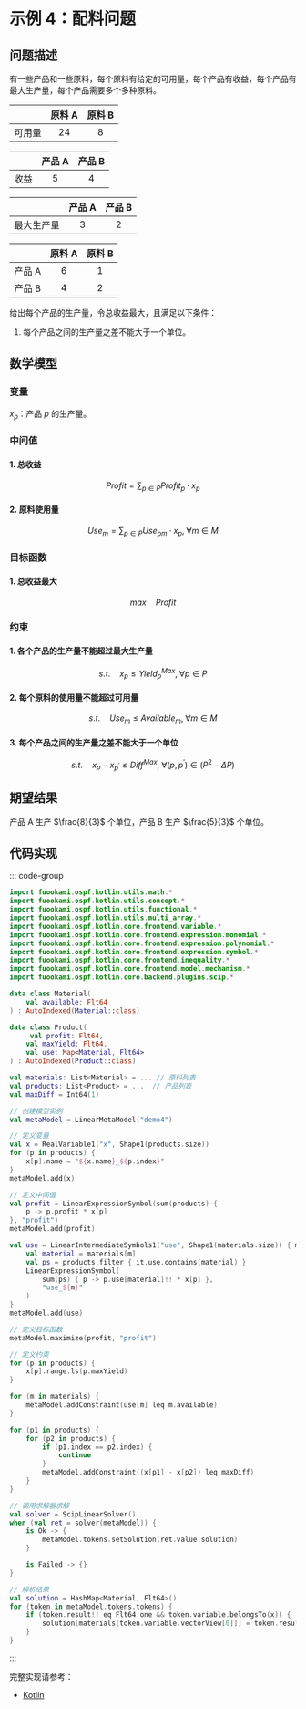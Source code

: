 # 示例 4：配料问题

## 问题描述

有一些产品和一些原料，每个原料有给定的可用量，每个产品有收益，每个产品有最大生产量，每个产品需要多个多种原料。

|        | 原料 A | 原料 B |
| :----: | :----: | :----: |
| 可用量 |  $24$  |  $8$   |

|       | 产品 A | 产品 B |
| :---: | :----: | :----: |
| 收益  |  $5$   |  $4$   |

|            | 产品 A | 产品 B |
| :--------: | :----: | :----: |
| 最大生产量 |  $3$   |  $2$   |

|        | 原料 A | 原料 B |
| :----: | :----: | :----: |
| 产品 A |  $6$   |  $1$   |
| 产品 B |  $4$   |  $2$   |

给出每个产品的生产量，令总收益最大，且满足以下条件：

1. 每个产品之间的生产量之差不能大于一个单位。

## 数学模型

### 变量

$x_{p}$：产品 $p$ 的生产量。

### 中间值

#### 1. 总收益

$$
Profit = \sum_{p \in P} Profit_{p} \cdot x_{p}
$$

#### 2. 原料使用量

$$
Use_{m} = \sum_{p \in P} Use_{pm} \cdot x_{p}, \; \forall m \in M
$$

### 目标函数

#### 1. 总收益最大

$$
max \quad Profit
$$

### 约束

#### 1. 各个产品的生产量不能超过最大生产量

$$
s.t. \quad x_{p} \leq Yield^{Max}_{p}, \; \forall p \in P
$$

#### 2. 每个原料的使用量不能超过可用量

$$
s.t. \quad Use_{m} \leq Available_{m}, \; \forall m \in M
$$

#### 3. 每个产品之间的生产量之差不能大于一个单位

$$
s.t. \quad x_{p} - x_{p^{\prime}} \leq Diff^{Max}, \; \forall (p, \, p^{\prime}) \in (P^{2} - \Delta P)
$$

## 期望结果

产品 A 生产 $\frac{8}{3}$ 个单位，产品 B 生产 $\frac{5}{3}$ 个单位。

## 代码实现

::: code-group

```kotlin
import fuookami.ospf.kotlin.utils.math.*
import fuookami.ospf.kotlin.utils.concept.*
import fuookami.ospf.kotlin.utils.functional.*
import fuookami.ospf.kotlin.utils.multi_array.*
import fuookami.ospf.kotlin.core.frontend.variable.*
import fuookami.ospf.kotlin.core.frontend.expression.monomial.*
import fuookami.ospf.kotlin.core.frontend.expression.polynomial.*
import fuookami.ospf.kotlin.core.frontend.expression.symbol.*
import fuookami.ospf.kotlin.core.frontend.inequality.*
import fuookami.ospf.kotlin.core.frontend.model.mechanism.*
import fuookami.ospf.kotlin.core.backend.plugins.scip.*

data class Material(
    val available: Flt64
) : AutoIndexed(Material::class)

data class Product(
     val profit: Flt64,
    val maxYield: Flt64,
    val use: Map<Material, Flt64>
) : AutoIndexed(Product::class)

val materials: List<Material> = ... // 原料列表
val products: List<Product> = ...  // 产品列表
val maxDiff = Int64(1)

// 创建模型实例
val metaModel = LinearMetaModel("demo4")

// 定义变量
val x = RealVariable1("x", Shape1(products.size))
for (p in products) {
    x[p].name = "${x.name}_${p.index}"
}
metaModel.add(x)

// 定义中间值
val profit = LinearExpressionSymbol(sum(products) { 
    p -> p.profit * x[p] 
}, "profit")
metaModel.add(profit)

val use = LinearIntermediateSymbols1("use", Shape1(materials.size)) { m, _ ->
    val material = materials[m]
    val ps = products.filter { it.use.contains(material) }
    LinearExpressionSymbol(
        sum(ps) { p -> p.use[material]!! * x[p] },
        "use_${m}"
    )
}
metaModel.add(use)

// 定义目标函数
metaModel.maximize(profit, "profit")

// 定义约束
for (p in products) {
    x[p].range.ls(p.maxYield)
}

for (m in materials) {
    metaModel.addConstraint(use[m] leq m.available)
}

for (p1 in products) {
    for (p2 in products) {
        if (p1.index == p2.index) {
            continue
        }
        metaModel.addConstraint((x[p1] - x[p2]) leq maxDiff)
    }
}

// 调用求解器求解
val solver = ScipLinearSolver()
when (val ret = solver(metaModel)) {
    is Ok -> {
        metaModel.tokens.setSolution(ret.value.solution)
    }

    is Failed -> {}
}

// 解析结果
val solution = HashMap<Material, Flt64>()
for (token in metaModel.tokens.tokens) {
    if (token.result!! eq Flt64.one && token.variable.belongsTo(x)) {
        solution[materials[token.variable.vectorView[0]]] = token.result!!
    }
}
```

:::

完整实现请参考：

- [Kotlin](https://github.com/fuookami/ospf/blob/main/examples/ospf-kotlin-example/src/main/fuookami/ospf/kotlin/example/core_demo/Demo4.kt)
